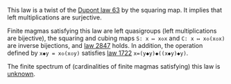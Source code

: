 This law is a twist of the [Dupont law 63](https://teorth.github.io/equational_theories/implications/?63) by the squaring map.  It implies that left multiplications are surjective.

Finite magmas satisfying this law are left quasigroups (left multiplications are bijective), the squaring and cubing maps `S: x ↦ x◇x` and `C: x ↦ x◇(x◇x)` are inverse bijections, and [law 2847](https://teorth.github.io/equational_theories/implications/?2847) holds.  In addition, the operation defined by `x◆y = x◇(x◇y)` satisfies [law 1722](https://teorth.github.io/equational_theories/implications/?1722) `x=(y◆y)◆((x◆y)◆y)`.

The finite spectrum of (cardinalities of finite magmas satisfying) this law is [unknown](https://leanprover.zulipchat.com/#narrow/channel/458659-Equational/topic/Order.203.20Spectra/with/527073087).

